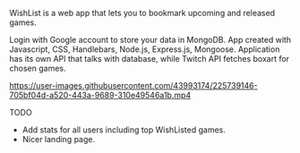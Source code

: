 WishList is a web app that lets you to bookmark upcoming and released games.

Login with Google account to store your data in MongoDB. App created with Javascript, CSS, Handlebars, Node.js, Express.js, Mongoose.
Application has its own API that talks with database, while Twitch API fetches boxart for chosen games.

https://user-images.githubusercontent.com/43993174/225739146-705bf04d-a520-443a-9689-310e49546a1b.mp4


TODO

* Add stats for all users including top WishListed games.
* Nicer landing page.
